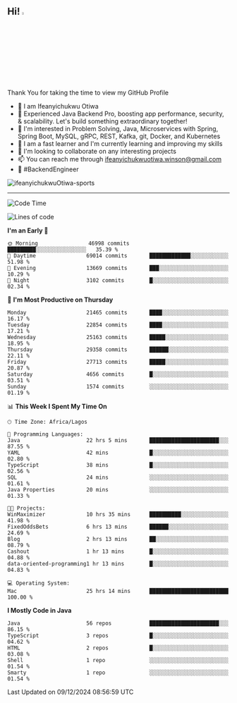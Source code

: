 <!-- BLOG-POST-LIST:START --><!-- BLOG-POST-LIST:END -->

## Hi! <img src="https://media.giphy.com/media/hvRJCLFzcasrR4ia7z/giphy.gif" width="4%"> 

Thank You for taking the time to view my GitHub Profile

- 👋 I am Ifeanyichukwu Otiwa
- 🚀 Experienced Java Backend Pro, boosting app performance, security, & scalability. Let's build something extraordinary together!
- 👀 I'm interested in Problem Solving, Java, Microservices with Spring, Spring Boot, MySQL, gRPC, REST, Kafka, git, Docker, and Kubernetes
- 🌱 I am a fast learner and I'm currently learning and improving my skills
- 💞️ I'm looking to collaborate on any interesting projects
- 📫 You can reach me through ifeanyichukwuotiwa.winson@gmail.com
- 🚀 #BackendEngineer

<p align="left" marginTop="10px"> <img src="https://komarev.com/ghpvc/?username=ifeanyichukwuOtiwa-sports&label=Profile%20views&color=0e75b6&style=for-the-badge" alt="ifeanyichukwuOtiwa-sports" /> </p>

***

<!--START_SECTION:waka-->
![Code Time](http://img.shields.io/badge/Code%20Time-3%2C201%20hrs%2044%20mins-blue)

![Lines of code](https://img.shields.io/badge/From%20Hello%20World%20I%27ve%20Written-33.1%20million%20lines%20of%20code-blue)

**I'm an Early 🐤** 

```text
🌞 Morning                46998 commits       █████████░░░░░░░░░░░░░░░░   35.39 % 
🌆 Daytime                69014 commits       █████████████░░░░░░░░░░░░   51.98 % 
🌃 Evening                13669 commits       ███░░░░░░░░░░░░░░░░░░░░░░   10.29 % 
🌙 Night                  3102 commits        █░░░░░░░░░░░░░░░░░░░░░░░░   02.34 % 
```
📅 **I'm Most Productive on Thursday** 

```text
Monday                   21465 commits       ████░░░░░░░░░░░░░░░░░░░░░   16.17 % 
Tuesday                  22854 commits       ████░░░░░░░░░░░░░░░░░░░░░   17.21 % 
Wednesday                25163 commits       █████░░░░░░░░░░░░░░░░░░░░   18.95 % 
Thursday                 29358 commits       ██████░░░░░░░░░░░░░░░░░░░   22.11 % 
Friday                   27713 commits       █████░░░░░░░░░░░░░░░░░░░░   20.87 % 
Saturday                 4656 commits        █░░░░░░░░░░░░░░░░░░░░░░░░   03.51 % 
Sunday                   1574 commits        ░░░░░░░░░░░░░░░░░░░░░░░░░   01.19 % 
```


📊 **This Week I Spent My Time On** 

```text
🕑︎ Time Zone: Africa/Lagos

💬 Programming Languages: 
Java                     22 hrs 5 mins       ██████████████████████░░░   87.55 % 
YAML                     42 mins             █░░░░░░░░░░░░░░░░░░░░░░░░   02.80 % 
TypeScript               38 mins             █░░░░░░░░░░░░░░░░░░░░░░░░   02.56 % 
SQL                      24 mins             ░░░░░░░░░░░░░░░░░░░░░░░░░   01.61 % 
Java Properties          20 mins             ░░░░░░░░░░░░░░░░░░░░░░░░░   01.33 % 

🐱‍💻 Projects: 
WinMaximizer             10 hrs 35 mins      ██████████░░░░░░░░░░░░░░░   41.98 % 
FixedOddsBets            6 hrs 13 mins       ██████░░░░░░░░░░░░░░░░░░░   24.69 % 
Blog                     2 hrs 13 mins       ██░░░░░░░░░░░░░░░░░░░░░░░   08.79 % 
Cashout                  1 hr 13 mins        █░░░░░░░░░░░░░░░░░░░░░░░░   04.88 % 
data-oriented-programming1 hr 13 mins        █░░░░░░░░░░░░░░░░░░░░░░░░   04.83 % 

💻 Operating System: 
Mac                      25 hrs 14 mins      █████████████████████████   100.00 % 
```

**I Mostly Code in Java** 

```text
Java                     56 repos            ██████████████████████░░░   86.15 % 
TypeScript               3 repos             █░░░░░░░░░░░░░░░░░░░░░░░░   04.62 % 
HTML                     2 repos             █░░░░░░░░░░░░░░░░░░░░░░░░   03.08 % 
Shell                    1 repo              ░░░░░░░░░░░░░░░░░░░░░░░░░   01.54 % 
Smarty                   1 repo              ░░░░░░░░░░░░░░░░░░░░░░░░░   01.54 % 
```




 Last Updated on 09/12/2024 08:56:59 UTC
<!--END_SECTION:waka-->

<!--
<p align="center">
![trophy](https://github-profile-trophy.vercel.app/?username=ifeanyichukwuOtiwa-sports&theme=onedark) (https://github.com/ryo-ma/github-profile-trophy)
</p>
-->

<!---
ifeanyi-otiwa/ifeanyi-otiwa is a ✨ special ✨ repository because its `README.md` (this file) appears on your GitHub profile.
You can click the Preview link to take a look at your changes.
--->
